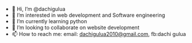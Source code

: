 - 👋 Hi, I’m @dachigulua
- 👀 I’m interested in web development and Software engineering
- 🌱 I’m currently learning python
- 💞️ I’m looking to collaborate on website development
- 📫 How to reach me: email: dachigulua2010@gmail.com, fb:dachi gulua

<!---
dachigulua/dachigulua is a ✨ special ✨ repository because its `README.md` (this file) appears on your GitHub profile.
You can click the Preview link to take a look at your changes.
--->
